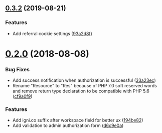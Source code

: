 <a name="0.3.2"></a>
## [0.3.2](https://github.com/ignicoapp/ignico-wordpress/compare/0.3.1...0.3.2) (2019-08-21)


### Features

* Add referral cookie settings ([93a2d8f](https://github.com/ignicoapp/ignico-wordpress/commit/93a2d8f))



<a name="0.2.0"></a>
# [0.2.0](https://github.com/ignicoapp/ignico-wordpress/compare/33a23ec...0.2.0) (2018-08-08)


### Bug Fixes

* Add success notification when authorization is successful ([33a23ec](https://github.com/ignicoapp/ignico-wordpress/commit/33a23ec))
* Rename "Resource" to "Res" because of PHP 7.0 soft reserved words and remove return type declaration to be compatible with PHP 5.6 ([cf9a0f9](https://github.com/ignicoapp/ignico-wordpress/commit/cf9a0f9))


### Features

* Add igni.co suffix after workspace field for better ux ([194be82](https://github.com/ignicoapp/ignico-wordpress/commit/194be82))
* Add validation to admin authorization form ([d6c9e0a](https://github.com/ignicoapp/ignico-wordpress/commit/d6c9e0a))



